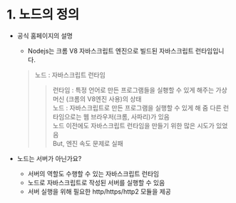 # 1. 노드의 정의

+ 공식 홈페이지의 설명
    * Nodejs는 크롬 V8 자바스크립트 엔진으로 빌드된 자바스크립트 런타임입니다.
    > 노드 : 자바스크립트 런타임
    >> 런타임 : 특정 언어로 만든 프로그램들을 실횅할 수 있게 해주는 가상 머신 (크롬의 V8엔진 사용)의 상태  
    노드 : 자바스크립트로 만든 프로그램을 실행할 수 있게 해 줌
    다른 런타임으로는 웹 브라우저(크롬, 사파리)가 있음  
    노드 이전에도 자바스크립트 런타임을 만들기 위한 많은 시도가 있었음  
    But, 엔진 속도 문제로 실패  



+ 노드는 서버가 아닌가요?
    * 서버의 역할도 수행할 수 있는 자바스크립트 런타임
    * 노드로 자바스크립트로 작성된 서버를 실행할 수 있음
    * 서버 실행을 위해 필요한 http/https/http2 모듈을 제공

